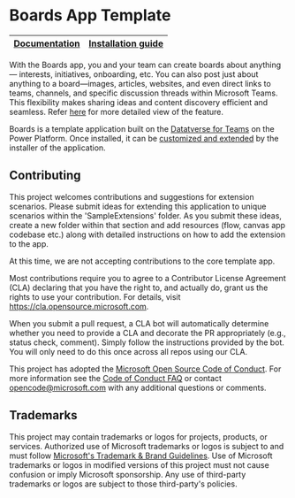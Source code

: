 # Boards App Template

| [Documentation](https://learn.microsoft.com/en-us/power-apps/teams/boards) | [Installation guide](https://github.com/microsoft/teams-powerapps-app-templates/blob/main/INSTALLATION.md)
| ---- | ---- |

With the Boards app, you and your team can create boards about anything — interests, initiatives, onboarding, etc. You can also post just about anything to a board—images, articles, websites, and even direct links to teams, channels, and specific discussion threads within Microsoft Teams. This flexibility makes sharing ideas and content discovery efficient and seamless. Refer [here](https://aka.ms/TeamsBoardsDocs) for more detailed view of the feature.

Boards is a template application built on the [Datatverse for Teams](https://powerapps.microsoft.com/en-us/blog/reshape-the-future-of-work-with-microsoft-dataverse-for-teams-now-generally-available/) on the Power Platform. Once installed, it can be [customized and extended](https://docs.microsoft.com/en-us/powerapps/teams/customize-sample-apps) by the installer of the application.

## Contributing

This project welcomes contributions and suggestions for extension scenarios. Please submit ideas for extending this application to unique scenarios within the 'SampleExtensions' folder. As you submit these ideas, create a new folder within that section and add resources (flow, canvas app codebase etc.) along with detailed instructions on how to add the extension to the app.

At this time, we are not accepting contributions to the core template app.

Most contributions require you to agree to a Contributor License Agreement (CLA) declaring that you have the right to, and actually do, grant us the rights to use your contribution. For details, visit https://cla.opensource.microsoft.com.

When you submit a pull request, a CLA bot will automatically determine whether you need to provide a CLA and decorate the PR appropriately (e.g., status check, comment). Simply follow the instructions provided by the bot. You will only need to do this once across all repos using our CLA.

This project has adopted the [Microsoft Open Source Code of Conduct](https://opensource.microsoft.com/codeofconduct/). For more information see the [Code of Conduct FAQ](https://opensource.microsoft.com/codeofconduct/faq/) or contact [opencode@microsoft.com](mailto:opencode@microsoft.com) with any additional questions or comments.

## Trademarks

This project may contain trademarks or logos for projects, products, or services. Authorized use of Microsoft 
trademarks or logos is subject to and must follow 
[Microsoft's Trademark & Brand Guidelines](https://www.microsoft.com/en-us/legal/intellectualproperty/trademarks/usage/general).
Use of Microsoft trademarks or logos in modified versions of this project must not cause confusion or imply Microsoft sponsorship.
Any use of third-party trademarks or logos are subject to those third-party's policies.
